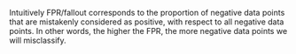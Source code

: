 Intuitively FPR/fallout corresponds to the proportion of negative data points that are mistakenly considered as positive, with respect to all negative data points. In other words, the higher the FPR, the more negative data points we will misclassify.
